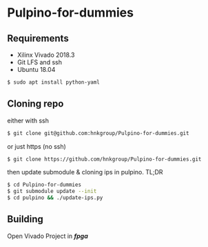 # Pulpino-for-dummies

## Requirements
* Xilinx Vivado 2018.3
* Git LFS and ssh
* Ubuntu 18.04
```bash
$ sudo apt install python-yaml
```
## Cloning repo
either with ssh
```bash
$ git clone git@github.com:hnkgroup/Pulpino-for-dummies.git
```
or just https (no ssh)
```bash
$ git clone https://github.com/hnkgroup/Pulpino-for-dummies.git
```
then update submodule & cloning ips in pulpino. TL;DR
```bash
$ cd Pulpino-for-dummies
$ git submodule update --init
$ cd pulpino && ./update-ips.py
```
## Building
Open Vivado Project in ***fpga***
